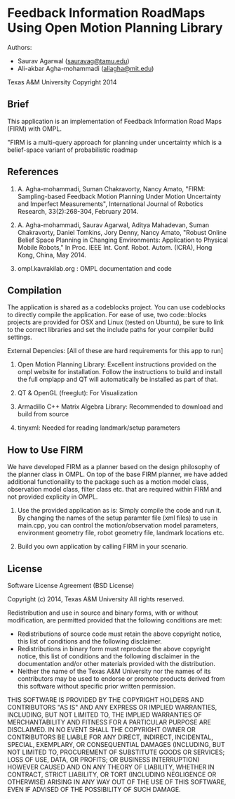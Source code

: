 Feedback Information RoadMaps Using Open Motion Planning Library
================================================================

Authors:
* Saurav Agarwal (sauravag@tamu.edu)
* Ali-akbar Agha-mohammadi (aliagha@mit.edu)

Texas A&M University
Copyright 2014

Brief
----------------------------------------
This application is an implementation of Feedback Information Road Maps (FIRM) with OMPL.

"FIRM is a multi-query approach for planning under uncertainty which is a belief-space variant of probabilistic roadmap 


References
----------------------------------------
1. A. Agha-mohammadi, Suman Chakravorty, Nancy Amato, "FIRM: Sampling-based Feedback Motion Planning Under Motion Uncertainty and Imperfect Measurements", International Journal of Robotics Research, 33(2):268-304, February 2014.

2. A. Agha-mohammadi, Saurav Agarwal, Aditya Mahadevan, Suman Chakravorty, Daniel Tomkins, Jory Denny, Nancy Amato, "Robust Online Belief Space Planning in Changing Environments: Application to Physical Mobile Robots," In Proc. IEEE Int. Conf. Robot. Autom. (ICRA), Hong Kong, China, May 2014.

3. ompl.kavrakilab.org : OMPL documentation and code


Compilation
----------------------------------------
The application is shared as a codeblocks project. You can use codeblocks to
directly compile the application. For ease of use, two code::blocks projects are provided for OSX and Linux (tested on Ubuntu), 
be sure to link to the correct libraries and set the include paths for your compiler build settings.

External Depencies: [All of these are hard requirements for this app to run]

1. Open Motion Planning Library: Excellent instructions provided on the ompl website for installation. Follow the instructions to build
and install the full omplapp and QT will automatically be installed as part of that. 
 
2. QT & OpenGL (freeglut): For Visualization

3. Armadillo C++ Matrix Algebra Library: Recommended to download and build from source

4. tinyxml: Needed for reading landmark/setup parameters


How to Use FIRM
---------------------------------------
We have developed FIRM as a planner based on the design philosophy of the planner class in OMPL. On top of the base FIRM planner,
we have added additional functionaility to the package such as a motion model class, observation model class, filter class etc. 
that are required within FIRM and not provided explicity in OMPL.

1. Use the provided application as is: Simply compile the code and run it. By changing the names of the setup paramter file (xml files)
to use in main.cpp, you can control the motion/observation model parameters, environment geometry file, robot geometry file, landmark
locations etc. 

2. Build you own application by calling FIRM in your scenario.

License
----------------------------------------
Software License Agreement (BSD License)

Copyright (c) 2014, Texas A&M University
All rights reserved.

Redistribution and use in source and binary forms, with or without
modification, are permitted provided that the following conditions
are met:
* Redistributions of source code must retain the above copyright
      notice, this list of conditions and the following disclaimer.
* Redistributions in binary form must reproduce the above
      copyright notice, this list of conditions and the following
      disclaimer in the documentation and/or other materials provided
      with the distribution.
* Neither the name of the Texas A&M University nor the names of its
      contributors may be used to endorse or promote products derived
      from this software without specific prior written permission.

THIS SOFTWARE IS PROVIDED BY THE COPYRIGHT HOLDERS AND CONTRIBUTORS
"AS IS" AND ANY EXPRESS OR IMPLIED WARRANTIES, INCLUDING, BUT NOT
LIMITED TO, THE IMPLIED WARRANTIES OF MERCHANTABILITY AND FITNESS
FOR A PARTICULAR PURPOSE ARE DISCLAIMED. IN NO EVENT SHALL THE
COPYRIGHT OWNER OR CONTRIBUTORS BE LIABLE FOR ANY DIRECT, INDIRECT,
INCIDENTAL, SPECIAL, EXEMPLARY, OR CONSEQUENTIAL DAMAGES (INCLUDING,
BUT NOT LIMITED TO, PROCUREMENT OF SUBSTITUTE GOODS OR SERVICES;
LOSS OF USE, DATA, OR PROFITS; OR BUSINESS INTERRUPTION) HOWEVER
CAUSED AND ON ANY THEORY OF LIABILITY, WHETHER IN CONTRACT, STRICT
LIABILITY, OR TORT (INCLUDING NEGLIGENCE OR OTHERWISE) ARISING IN
ANY WAY OUT OF THE USE OF THIS SOFTWARE, EVEN IF ADVISED OF THE
POSSIBILITY OF SUCH DAMAGE.
